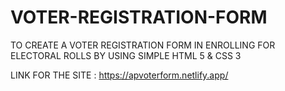 # VOTER-REGISTRATION-FORM
TO CREATE A VOTER REGISTRATION FORM IN ENROLLING FOR ELECTORAL ROLLS BY USING SIMPLE HTML 5 &amp; CSS 3

LINK FOR THE SITE : https://apvoterform.netlify.app/

